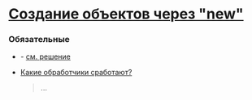 # [Создание объектов через "new"](https://learn.javascript.ru/constructor-new)

### Обязательные
 
* []() - [см. решение]()

* [Какие обработчики сработают?]()
  > ...
